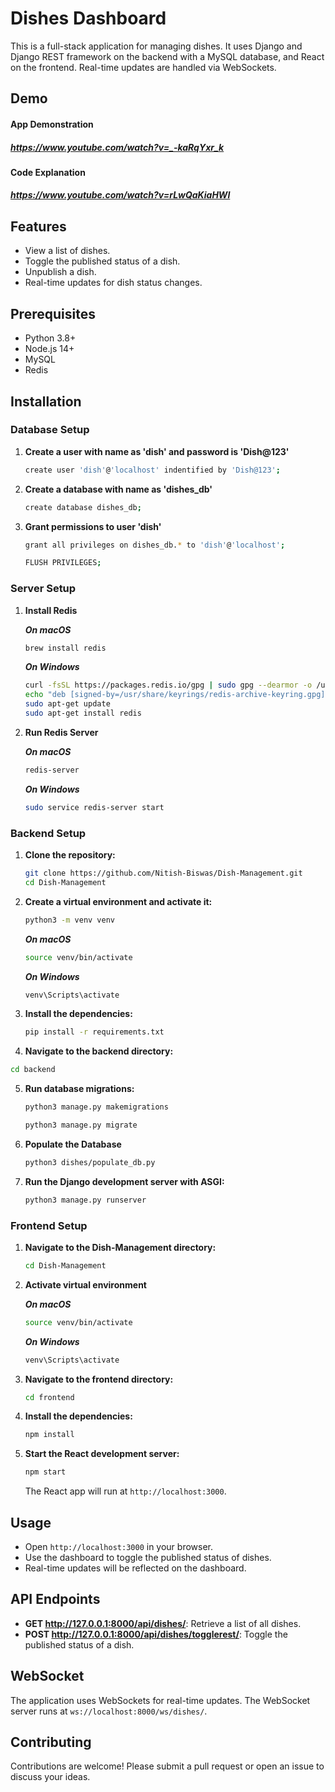 # Dishes Dashboard

This is a full-stack application for managing dishes. It uses Django and Django REST framework on the backend with a MySQL database, and React on the frontend. Real-time updates are handled via WebSockets.

## Demo

#### App Demonstration
##### https://www.youtube.com/watch?v=_-kaRqYxr_k

#### Code Explanation
##### https://www.youtube.com/watch?v=rLwQaKiaHWI


## Features

- View a list of dishes.
- Toggle the published status of a dish.
- Unpublish a dish.
- Real-time updates for dish status changes.

## Prerequisites

- Python 3.8+
- Node.js 14+
- MySQL
- Redis
  

## Installation

### Database Setup

1. **Create a user with name as 'dish' and password is 'Dish@123'**
   ```sh
   create user 'dish'@'localhost' indentified by 'Dish@123';
   ```

2. **Create a database with name as 'dishes_db'**
   ```sh
   create database dishes_db;
   ```

3. **Grant permissions to user 'dish'**
   ```sh
   grant all privileges on dishes_db.* to 'dish'@'localhost';
   ```
   ```sh
   FLUSH PRIVILEGES;
   ```

### Server Setup

1. **Install Redis**
   
   ***On macOS***
   ```sh
   brew install redis
   ```
   
   ***On Windows***
   ```sh
   curl -fsSL https://packages.redis.io/gpg | sudo gpg --dearmor -o /usr/share/keyrings/redis-archive-keyring.gpg
   echo "deb [signed-by=/usr/share/keyrings/redis-archive-keyring.gpg] https://packages.redis.io/deb $(lsb_release -cs) main" | sudo tee /etc/apt/sources.list.d/redis.list
   sudo apt-get update
   sudo apt-get install redis
   ```

2. **Run Redis Server**
   
   ***On macOS***
   ```sh
   redis-server
   ```
   
   ***On Windows***
   ```sh
   sudo service redis-server start
   ```

### Backend Setup


1. **Clone the repository:**

    ```sh
    git clone https://github.com/Nitish-Biswas/Dish-Management.git
    cd Dish-Management
    ```

2. **Create a virtual environment and activate it:**

    ```sh
    python3 -m venv venv
    ```
    
   ***On macOS***
   ```sh
   source venv/bin/activate
   ```
   
   ***On Windows***
   ```sh
   venv\Scripts\activate
   ```

3. **Install the dependencies:**

    ```sh
    pip install -r requirements.txt
    ```

4. **Navigate to the backend directory:**

  ```sh
  cd backend
  ```
5. **Run database migrations:**
    ```sh
    python3 manage.py makemigrations
    ```

    ```sh
    python3 manage.py migrate
    ```

7. **Populate the Database**

   ```sh
   python3 dishes/populate_db.py
   ```

   
8. **Run the Django development server with ASGI:**

    ```sh
    python3 manage.py runserver
    ```

### Frontend Setup

1. **Navigate to the Dish-Management directory:**

    ```sh
    cd Dish-Management
    ```

2. **Activate virtual environment**

   ***On macOS***
   ```sh
   source venv/bin/activate
   ```
   
   ***On Windows***
   ```sh
   venv\Scripts\activate
   ```


3. **Navigate to the frontend directory:**

    ```sh
    cd frontend
    ```

4. **Install the dependencies:**

    ```sh
    npm install
    ```

5. **Start the React development server:**

    ```sh
    npm start
    ```

    The React app will run at `http://localhost:3000`.

## Usage

- Open `http://localhost:3000` in your browser.
- Use the dashboard to toggle the published status of dishes.
- Real-time updates will be reflected on the dashboard.

## API Endpoints

- **GET http://127.0.0.1:8000/api/dishes/**: Retrieve a list of all dishes.
- **POST http://127.0.0.1:8000/api/dishes/togglerest/**: Toggle the published status of a dish.


## WebSocket

The application uses WebSockets for real-time updates. The WebSocket server runs at `ws://localhost:8000/ws/dishes/`.

## Contributing

Contributions are welcome! Please submit a pull request or open an issue to discuss your ideas.

